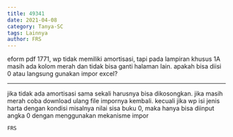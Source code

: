 ```yaml
---
title: 49341
date: 2021-04-08
category: Tanya-SC
tags: Lainnya
author: FRS
---
```


eform pdf 1771, wp tidak memiliki amortisasi, tapi pada lampiran khusus 1A masih ada kolom merah dan tidak bisa ganti halaman lain. apakah bisa diisi 0 atau langsung gunakan impor excel?

---

jika tidak ada amortisasi sama sekali harusnya bisa dikosongkan. jika masih merah coba download ulang file impornya kembali. kecuali jika wp isi jenis harta dengan kondisi misalnya nilai sisa buku 0, maka hanya bisa diinput angka 0 dengan menggunakan mekanisme impor

`FRS`
